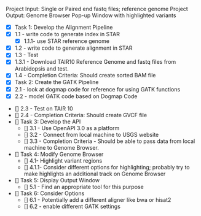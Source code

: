 Project Input: Single or Paired end fastq files; reference genome
Project Output: Genome Browser Pop-up Window with highlighted variants

- [x] Task 1: Develop the Alignment Pipeline
 - [x] 1.1 - write code to generate index in STAR
   - [x] 1.1.1- use STAR reference genome
 - [x] 1.2 - write code to generate alignment in STAR
 - [x] 1.3 - Test
  - [x] 1.3.1 - Download TAIR10 Reference Genome and fastq files from Arabidopsis and test.
 - [x] 1.4 - Completion Criteria: Should create sorted BAM file
- [x] Task 2: Create the GATK Pipeline
 - [x] 2.1 - look at dogmap code for reference for using GATK functions
 - [x] 2.2 - model GATK code based on Dogmap Code
 - [] 2.3 - Test on TAIR 10
 - [] 2.4 - Completion Criteria: Should create GVCF file
- [] Task 3: Develop the API
  - [] 3.1 - Use OpenAPI 3.0 as a platform
  - [] 3.2 - Connect from local machine to USGS website
  - [] 3.3 - Completion Criteria - Should be able to pass data from local machine to Genome Browser.
- [] Task 4: Modify Genome Browser
  - [] 4.1- Highlight variant regions
   - [] 4.1.1- Consider different options for highlighting; probably try to make highlights an additional track on Genome Browser
- [] Task 5: Display Output Window
  - [] 5.1 - Find an appropriate tool for this purpose
- [] Task 6: Consider Options
  - [] 6.1 - Potentially add a different aligner like bwa or hisat2
  - [] 6.2 - enable different GATK settings
